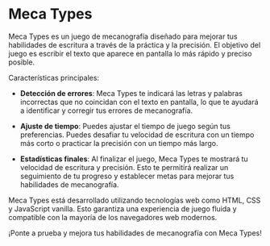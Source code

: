 # Meca Types

Meca Types es un juego de mecanografía diseñado para mejorar tus habilidades de escritura a través de la práctica y la precisión. El objetivo del juego es escribir el texto que aparece en pantalla lo más rápido y preciso posible.

Características principales:

- **Detección de errores**: Meca Types te indicará las letras y palabras incorrectas que no coincidan con el texto en pantalla, lo que te ayudará a identificar y corregir tus errores de mecanografía.

- **Ajuste de tiempo**: Puedes ajustar el tiempo de juego según tus preferencias. Puedes desafiar tu velocidad de escritura con un tiempo más corto o practicar la precisión con un tiempo más largo.

- **Estadísticas finales**: Al finalizar el juego, Meca Types te mostrará tu velocidad de escritura y precisión. Esto te permitirá realizar un seguimiento de tu progreso y establecer metas para mejorar tus habilidades de mecanografía.

Meca Types está desarrollado utilizando tecnologías web como HTML, CSS y JavaScript vanilla. Esto garantiza una experiencia de juego fluida y compatible con la mayoría de los navegadores web modernos.

¡Ponte a prueba y mejora tus habilidades de mecanografía con Meca Types!

